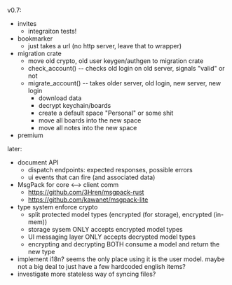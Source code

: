 v0.7:
- invites
  - integraiton tests!
- bookmarker
  - just takes a url (no http server, leave that to wrapper)
- migration crate
  - move old crypto, old user keygen/authgen to migration crate
  - check_account() -- checks old login on old server, signals "valid" or not
  - migrate_account() -- takes older server, old login, new server, new login
    - download data
	- decrypt keychain/boards
	- create a default space "Personal" or some shit
	- move all boards into the new space
	- move all notes into the new space
- premium

later:
- document API
  - dispatch endpoints: expected responses, possible errors
  - ui events that can fire (and associated data)
- MsgPack for core <--> client comm
  - https://github.com/3Hren/msgpack-rust
  - https://github.com/kawanet/msgpack-lite
- type system enforce crypto
  - split protected model types (encrypted (for storage), encrypted (in-mem))
  - storage sysem ONLY accepts encrypted model types
  - UI messaging layer ONLY accepts decrypted model types
  - encrypting and decrypting BOTH consume a model and return the new type
- implement i18n? seems the only place using it is the user model. maybe not a
  big deal to just have a few hardcoded english items?
- investigate more stateless way of syncing files?

